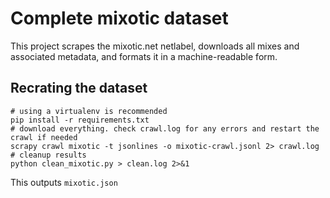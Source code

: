 # Complete mixotic dataset

This project scrapes the mixotic.net netlabel, downloads all mixes and associated metadata, and formats it in a machine-readable form.

## Recrating the dataset

```shell
# using a virtualenv is recommended
pip install -r requirements.txt
# download everything. check crawl.log for any errors and restart the crawl if needed
scrapy crawl mixotic -t jsonlines -o mixotic-crawl.jsonl 2> crawl.log
# cleanup results
python clean_mixotic.py > clean.log 2>&1
```

This outputs `mixotic.json`